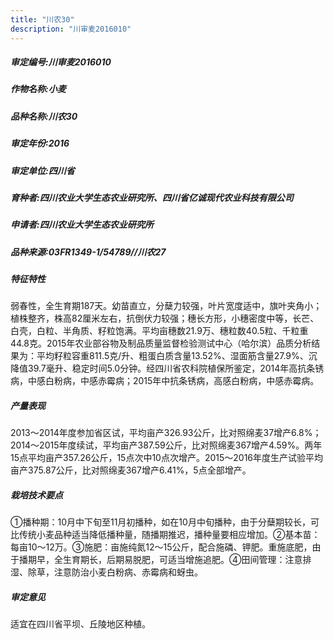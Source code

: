 ```yaml
---
title: "川农30"
description: "川审麦2016010"
---
```

##### 审定编号:川审麦2016010

##### 作物名称:小麦

##### 品种名称:川农30

##### 审定年份:2016

##### 审定单位:四川省

##### 育种者:四川农业大学生态农业研究所、四川省亿诚现代农业科技有限公司

##### 申请者:四川农业大学生态农业研究所

##### 品种来源:03FR1349-1/54789//川农27

##### 特征特性
弱春性，全生育期187天。幼苗直立，分蘖力较强，叶片宽度适中，旗叶夹角小；植株整齐，株高82厘米左右，抗倒伏力较强；穗长方形，小穗密度中等，长芒、白壳，白粒、半角质、籽粒饱满。平均亩穗数21.9万、穗粒数40.5粒、千粒重44.8克。2015年农业部谷物及制品质量监督检验测试中心（哈尔滨）品质分析结果为：平均籽粒容重811.5克/升、粗蛋白质含量13.52%、湿面筋含量27.9%、沉降值39.7毫升、稳定时间5.0分钟。经四川省农科院植保所鉴定，2014年高抗条锈病，中感白粉病，中感赤霉病；2015年中抗条锈病，高感白粉病，中感赤霉病。

##### 产量表现
2013～2014年度参加省区试，平均亩产326.93公斤，比对照绵麦37增产6.8%；2014～2015年度续试，平均亩产387.59公斤，比对照绵麦367增产4.59%。两年15点平均亩产357.26公斤，15点次中10点次增产。2015～2016年度生产试验平均亩产375.87公斤，比对照绵麦367增产6.41%，5点全部增产。

##### 栽培技术要点
①播种期：10月中下旬至11月初播种，如在10月中旬播种，由于分蘖期较长，可比传统小麦品种适当降低播种量，随播期推迟，播种量要相应增加。②基本苗：每亩10～12万。③施肥：亩施纯氮12～15公斤，配合施磷、钾肥。重施底肥，由于播期早，全生育期长，后期易脱肥，可适当增施追肥。④田间管理：注意排湿、除草，注意防治小麦白粉病、赤霉病和蚜虫。

##### 审定意见
适宜在四川省平坝、丘陵地区种植。
